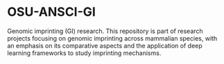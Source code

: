 # OSU-ANSCI-GI
Genomic imprinting (GI) research. This repository is part of research projects focusing on genomic imprinting across mammalian species, with an emphasis on its comparative aspects and the application of deep learning frameworks to study imprinting mechanisms.
